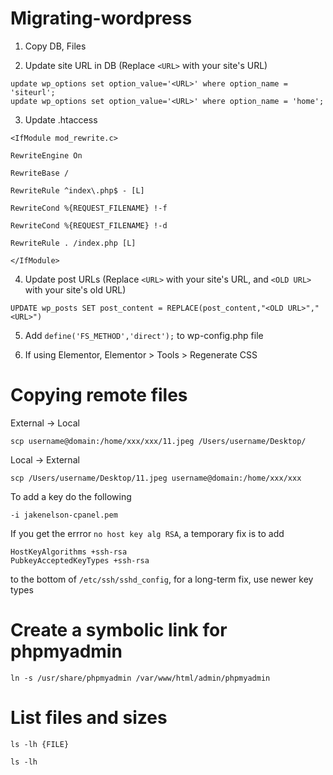# Migrating-wordpress

1. Copy DB, Files


2. Update site URL in DB (Replace ```<URL>``` with your site's URL)
```
update wp_options set option_value='<URL>' where option_name = 'siteurl';
update wp_options set option_value='<URL>' where option_name = 'home';
```

3. Update .htaccess

```
<IfModule mod_rewrite.c>

RewriteEngine On

RewriteBase /

RewriteRule ^index\.php$ - [L]

RewriteCond %{REQUEST_FILENAME} !-f

RewriteCond %{REQUEST_FILENAME} !-d

RewriteRule . /index.php [L]

</IfModule>
```

4. Update post URLs (Replace ```<URL>``` with your site's URL, and ```<OLD URL>``` with your site's old URL)
```
UPDATE wp_posts SET post_content = REPLACE(post_content,"<OLD URL>","<URL>")
```
5. Add ```define('FS_METHOD','direct');``` to wp-config.php file

6. If using Elementor, Elementor > Tools > Regenerate CSS

# Copying remote files

External -> Local

`scp username@domain:/home/xxx/xxx/11.jpeg /Users/username/Desktop/`

Local -> External

`scp /Users/username/Desktop/11.jpeg username@domain:/home/xxx/xxx`

To add a key do the following

`-i jakenelson-cpanel.pem`

If you get the errror `no host key alg RSA`, a temporary fix is to add 

```
HostKeyAlgorithms +ssh-rsa
PubkeyAcceptedKeyTypes +ssh-rsa
```

to the bottom of `/etc/ssh/sshd_config`, for a long-term fix, use newer key types

# Create a symbolic link for phpmyadmin

`ln -s /usr/share/phpmyadmin /var/www/html/admin/phpmyadmin`

# List files and sizes

`ls -lh {FILE}`

`ls -lh`
